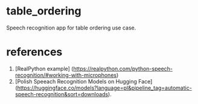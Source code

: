 # table_ordering
Speech recognition app for table ordering use case.

# references

1. [RealPython example] (https://realpython.com/python-speech-recognition/#working-with-microphones)
2. [Polish Speeach Recognition Models on Hugging Face] (https://huggingface.co/models?language=pl&pipeline_tag=automatic-speech-recognition&sort=downloads). 
